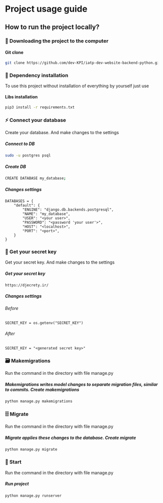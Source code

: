 # Project usage guide
## How to run the project locally?

### 💾 Downloading the project to the computer
#### Git clone
```bash
git clone https://github.com/dev-KPI/iatp-dev-website-backend-python.git
```


### 🔨 Dependency installation
To use this project without installation of everything by yourself just use
#### Libs installation
```bash
pip3 install -r requirements.txt
```

### ⚡️ Connect your database
Create your database. And make changes to the settings
##### Connect to DB 
```bash
sudo -u postgres psql 
```
##### Create DB
```bash
CREATE DATABASE my_database; 
```
##### Changes settings
```
DATABASES = {
    "default": {
        "ENGINE": "django.db.backends.postgresql",
        "NAME": "my_database",
        "USER": "<your user>",
        "PASSWORD": "<password 'your user'>",
        "HOST": "<localhost>",
        "PORT": "<port>",
    }
}
```


### 🔐 Get your secret key
Get your secret key. And make changes to the settings
##### Get your secret key
```
https://djecrety.ir/
```
##### Changes settings
###### Before
```
SECRET_KEY = os.getenv("SECRET_KEY")
```
###### After
```
SECRET_KEY = "<generated secret key>"
```


### 🗃️ Makemigrations
Run the command in the directory with file manage.py
##### Makemigrations writes model changes to separate migration files, similar to commits. Create makemigrations
```bash
python manage.py makemigrations
```

### 🗄️ Migrate
Run the command in the directory with file manage.py
##### Migrate applies these changes to the database. Create migrate
```bash
python manage.py migrate
```


### 🚀 Start
Run the command in the directory with file manage.py
##### Run project
```bash
python manage.py runserver
```


